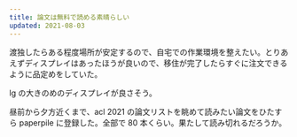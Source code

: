 ```yaml
---
title: 論文は無料で読める素晴らしい
updated: 2021-08-03
---
```


渡独したらある程度場所が安定するので、自宅での作業環境を整えたい。とりあえずディスプレイはあったほうが良いので、移住が完了したらすぐに注文できるように品定めをしていた。

lg の大きのめのディスプレイが良さそう。

昼前から夕方近くまで、acl 2021 の論文リストを眺めて読みたい論文をひたすら paperpile に登録した。全部で 80 本くらい。果たして読み切れるだろうか。
